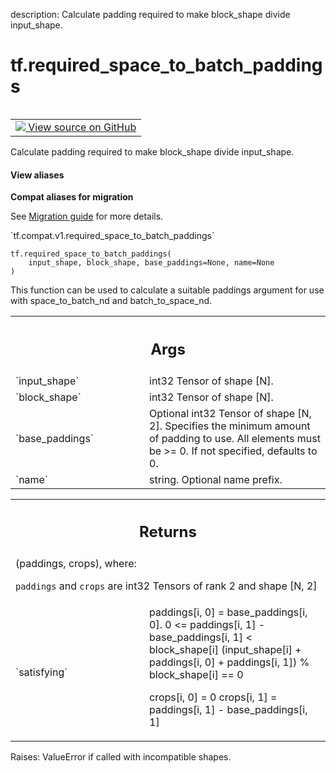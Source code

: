 description: Calculate padding required to make block_shape divide input_shape.

<div itemscope itemtype="http://developers.google.com/ReferenceObject">
<meta itemprop="name" content="tf.required_space_to_batch_paddings" />
<meta itemprop="path" content="Stable" />
</div>

# tf.required_space_to_batch_paddings

<!-- Insert buttons and diff -->

<table class="tfo-notebook-buttons tfo-api nocontent" align="left">
<td>
  <a target="_blank" href="https://github.com/tensorflow/tensorflow/blob/r2.3/tensorflow/python/ops/array_ops.py#L3657-L3733">
    <img src="https://www.tensorflow.org/images/GitHub-Mark-32px.png" />
    View source on GitHub
  </a>
</td>
</table>



Calculate padding required to make block_shape divide input_shape.

<section class="expandable">
  <h4 class="showalways">View aliases</h4>
  <p>
<b>Compat aliases for migration</b>
<p>See
<a href="https://www.tensorflow.org/guide/migrate">Migration guide</a> for
more details.</p>
<p>`tf.compat.v1.required_space_to_batch_paddings`</p>
</p>
</section>

<pre class="devsite-click-to-copy prettyprint lang-py tfo-signature-link">
<code>tf.required_space_to_batch_paddings(
    input_shape, block_shape, base_paddings=None, name=None
)
</code></pre>



<!-- Placeholder for "Used in" -->

This function can be used to calculate a suitable paddings argument for use
with space_to_batch_nd and batch_to_space_nd.

<!-- Tabular view -->
 <table class="responsive fixed orange">
<colgroup><col width="214px"><col></colgroup>
<tr><th colspan="2"><h2 class="add-link">Args</h2></th></tr>

<tr>
<td>
`input_shape`
</td>
<td>
int32 Tensor of shape [N].
</td>
</tr><tr>
<td>
`block_shape`
</td>
<td>
int32 Tensor of shape [N].
</td>
</tr><tr>
<td>
`base_paddings`
</td>
<td>
Optional int32 Tensor of shape [N, 2].  Specifies the minimum
amount of padding to use.  All elements must be >= 0.  If not specified,
defaults to 0.
</td>
</tr><tr>
<td>
`name`
</td>
<td>
string.  Optional name prefix.
</td>
</tr>
</table>



<!-- Tabular view -->
 <table class="responsive fixed orange">
<colgroup><col width="214px"><col></colgroup>
<tr><th colspan="2"><h2 class="add-link">Returns</h2></th></tr>
<tr class="alt">
<td colspan="2">
(paddings, crops), where:

`paddings` and `crops` are int32 Tensors of rank 2 and shape [N, 2]
</td>
</tr>
<tr>
<td>
`satisfying`
</td>
<td>
paddings[i, 0] = base_paddings[i, 0].
0 <= paddings[i, 1] - base_paddings[i, 1] < block_shape[i]
(input_shape[i] + paddings[i, 0] + paddings[i, 1]) % block_shape[i] == 0

crops[i, 0] = 0
crops[i, 1] = paddings[i, 1] - base_paddings[i, 1]
</td>
</tr>
</table>


Raises: ValueError if called with incompatible shapes.